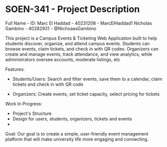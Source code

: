 # SOEN-341 - Project Description
 
Full Name - ID:
Marc El Haddad - 40231208 - MarcElHaddad1
Nicholas Gambino - 40282931 - @NichoaasGambino




This project is a Campus Events & Ticketing Web Application built to help students discover, organize, and attend campus events. Students can browse events, claim tickets, and check in with QR codes. Organizers can create and manage events, track attendance, and view analytics, while administrators oversee accounts, moderate listings, etc

Features:
- Students/Users: Search and filter events, save them to a calendar, claim tickets and check in with QR code

- Organizers: Create events, set ticket capacity, select pricing for tickets

Work In Progress:
- Project's Structure
- Design for users, students, organizers, tickets and events
- 

Goal: 
Our goal is to create a simple, user-friendly event management platform that will make university life more engaging and connecting.
